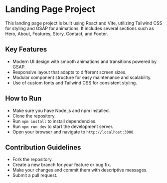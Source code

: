 # Landing Page Project

This landing page project is built using React and Vite, utilizing Tailwind CSS for styling and GSAP for animations. It includes several sections such as Hero, About, Features, Story, Contact, and Footer.

## Key Features

*   Modern UI design with smooth animations and transitions powered by GSAP.
*   Responsive layout that adapts to different screen sizes.
*   Modular component structure for easy maintenance and scalability.
*   Use of custom fonts and Tailwind CSS for consistent styling.

## How to Run

*   Make sure you have Node.js and npm installed.
*   Clone the repository.
*   Run `npm install` to install dependencies.
*   Run `npm run dev` to start the development server.
*   Open your browser and navigate to `http://localhost:3000`.

## Contribution Guidelines

*   Fork the repository.
*   Create a new branch for your feature or bug fix.
*   Make your changes and commit them with descriptive messages.
*   Submit a pull request.
